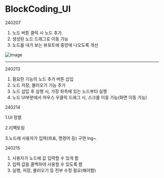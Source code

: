 # BlockCoding_UI

240207

1. 노드 버튼 클릭 시 노드 추가.
2. 생성된 노드 드래그로 이동 가능
3. 노드를 내가 보는 뷰포트에 중앙에 나오도록 개선

![image](https://github.com/EazyNick/BlockCoding_UI/assets/123717093/0968b707-7f94-4c30-a164-18ee9c7cdb3a)






-----------------------------------------------------------------------------------------------------------------------------------------------------------------------------------------------------------------

240213

1. 필요한 기능의 노드 추가 버튼 삽입
2. 노드 저장, 불러오기 기능 추가
3. 노드 삽입 후 실행 시, 가장 좌측에 있는 노드부터 실행
4. 노드 UI부분에서 마우스 우클릭 드래그 시, 스크롤 이동 가능(화면 이동 가능)


240214

1.UI 정렬

2.리팩토링

3.노드에 사용자가 입력(좌표, 명령어 등) 구현 ing~


240215

1. 사용자가 노드에 값 입력할 수 있게 함
2. 입력 값을 콜백하여 사용할 수 있도록 함
3. 실행, 저장, 불러오기 등 전부 수정 필요(해야함)

